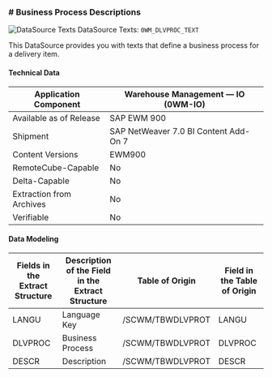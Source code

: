 ### # Business Process Descriptions

![DataSource Texts](https://help.sap.com/doc/saphelp_ewm94/9.4/en-US/graphics/BICObjDataSourceTextsMasterData.gif) DataSource Texts: `0WM_DLVPROC_TEXT`

 This DataSource provides you with texts that define a business process for a delivery item.

#### Technical Data

| Application Component    | Warehouse Management — IO (0WM-IO)    |
| ------------------------ | ------------------------------------- |
| Available as of Release  | SAP EWM 900                           |
| Shipment                 | SAP NetWeaver 7.0 BI Content Add-On 7 |
| Content Versions         | EWM900                                |
| RemoteCube-Capable       | No                                    |
| Delta-Capable            | No                                    |
| Extraction from Archives | No                                    |
| Verifiable               | No                                    |

#### Data Modeling

| Fields in the Extract Structure | Description of the Field in the Extract Structure | Table of Origin  | Field in the Table of Origin |
| ------------------------------- | ------------------------------------------------- | ---------------- | ---------------------------- |
| LANGU                           | Language Key                                      | /SCWM/TBWDLVPROT | LANGU                        |
| DLVPROC                         | Business Process                                  | /SCWM/TBWDLVPROT | DLVPROC                      |
| DESCR                           | Description                                       | /SCWM/TBWDLVPROT | DESCR                        |